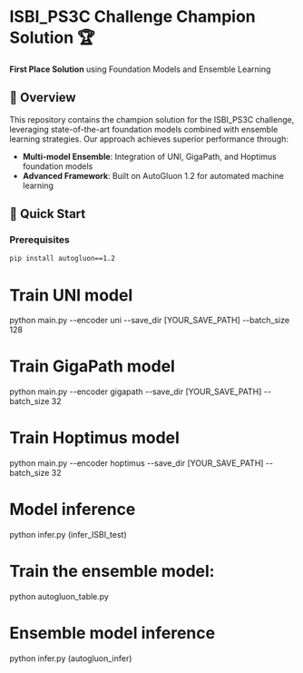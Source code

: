 
# ISBI_PS3C Challenge Champion Solution 🏆

**First Place Solution** using Foundation Models and Ensemble Learning

## 📌 Overview

This repository contains the champion solution for the ISBI_PS3C challenge, leveraging state-of-the-art foundation models combined with ensemble learning strategies. Our approach achieves superior performance through:

- **Multi-model Ensemble**: Integration of UNI, GigaPath, and Hoptimus foundation models
- **Advanced Framework**: Built on AutoGluon 1.2 for automated machine learning

## 🚀 Quick Start

### Prerequisites

```bash
pip install autogluon==1.2
```

# Train UNI model

python main.py --encoder uni --save_dir [YOUR_SAVE_PATH] --batch_size 128

# Train GigaPath model

python main.py --encoder gigapath --save_dir [YOUR_SAVE_PATH] --batch_size 32

# Train Hoptimus model

python main.py --encoder hoptimus --save_dir [YOUR_SAVE_PATH] --batch_size 32


# Model inference

python infer.py (infer_ISBI_test)

# Train the ensemble model:

python autogluon_table.py

# Ensemble model inference

python infer.py (autogluon_infer)